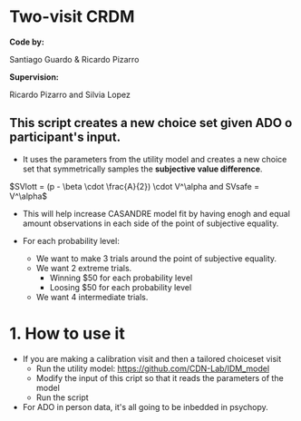 # Two-visit CRDM
**Code by:**

Santiago Guardo & Ricardo Pizarro

**Supervision:**

Ricardo Pizarro and Silvia Lopez
## This script creates a new choice set given ADO o participant's input.

- It uses the parameters from the utility model and creates a new choice set that symmetrically samples the **subjective value difference**. 

 $SVlott = (p - \beta \cdot \frac{A}{2}) \cdot V^\alpha and SVsafe = V^\alpha$

- This will help increase CASANDRE model fit by having enogh and equal amount observations in each side of the point of subjective equality. 

- For each probability level:
    - We want to make 3 trials around the point of subjective equality.
    - We want 2 extreme trials.
        - Winning $50 for each probability level
        - Loosing $50 for each probability level
    - We want 4 intermediate trials.

# 1. How to use it
- If you are making a calibration visit and then a tailored choiceset visit
    - Run the utility model: https://github.com/CDN-Lab/IDM_model 
    - Modify the input of this cript so that it reads the parameters of the model
    - Run the script
- For ADO in person data, it's all going to be inbedded in psychopy. 




